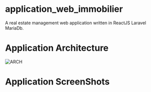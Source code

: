 # application_web_immobilier
A real estate management web application written in ReactJS Laravel MariaDb.

# Application Architecture
![ARCH](https://user-images.githubusercontent.com/86019502/145712183-2520ea5f-0679-4858-9dea-c4aff36a6658.png)

# Application ScreenShots

